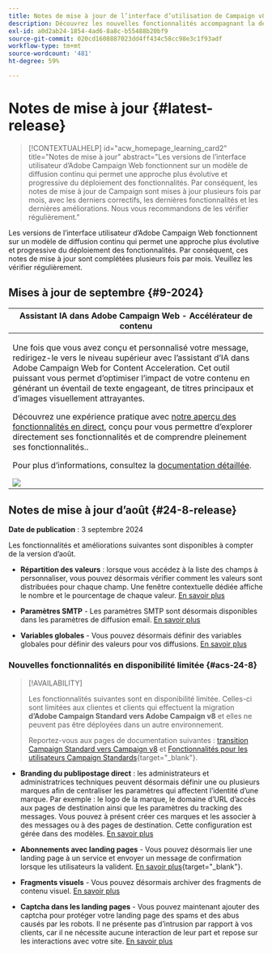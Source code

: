 ```yaml
---
title: Notes de mise à jour de l’interface d’utilisation de Campaign v8 Web
description: Découvrez les nouvelles fonctionnalités accompagnant la dernière version de l’interface d’utilisation de Campaign Web
exl-id: a0d2ab24-1854-4ad6-8a8c-b55488b20bf9
source-git-commit: 020cd1608887023dd4ff434c58cc98e3c1f93adf
workflow-type: tm+mt
source-wordcount: '481'
ht-degree: 59%

---
```


# Notes de mise à jour {#latest-release}

>[!CONTEXTUALHELP]
>id="acw_homepage_learning_card2"
>title="Notes de mise à jour"
>abstract="Les versions de l’interface utilisateur d’Adobe Campaign Web fonctionnent sur un modèle de diffusion continu qui permet une approche plus évolutive et progressive du déploiement des fonctionnalités. Par conséquent, les notes de mise à jour de Campaign sont mises à jour plusieurs fois par mois, avec les derniers correctifs, les dernières fonctionnalités et les dernières améliorations. Nous vous recommandons de les vérifier régulièrement."

Les versions de l’interface utilisateur d’Adobe Campaign Web fonctionnent sur un modèle de diffusion continu qui permet une approche plus évolutive et progressive du déploiement des fonctionnalités. Par conséquent, ces notes de mise à jour sont complétées plusieurs fois par mois. Veuillez les vérifier régulièrement.

## Mises à jour de septembre {#9-2024}

<table>
<thead>
<tr>
<th><strong>Assistant IA dans Adobe Campaign Web - Accélérateur de contenu</strong><br/></th>
</tr>
</thead>
<tbody>
<tr>
<td>
<p>Une fois que vous avez conçu et personnalisé votre message, redirigez-le vers le niveau supérieur avec l’assistant d’IA dans Adobe Campaign Web for Content Acceleration. Cet outil puissant vous permet d’optimiser l’impact de votre contenu en générant un éventail de texte engageant, de titres principaux et d’images visuellement attrayantes.</p>
<p>Découvrez une expérience pratique avec <a href="https://experienceleague.adobe.com/en/apps/journey-optimizer/ai-assistant-content-accelerator">notre aperçu des fonctionnalités en direct</a>, conçu pour vous permettre d’explorer directement ses fonctionnalités et de comprendre pleinement ses fonctionnalités.</a>.</p>
<p>Pour plus d’informations, consultez la <a href="../email/generative-gs.md">documentation détaillée</a>.</p>
<img src="assets/do-not-localize/ai-content-webui.gif"/>
</td>
</tr>
</tbody>
</table>

## Notes de mise à jour d’août {#24-8-release}

**Date de publication** : 3 septembre 2024

Les fonctionnalités et améliorations suivantes sont disponibles à compter de la version d’août.

* **Répartition des valeurs** : lorsque vous accédez à la liste des champs à personnaliser, vous pouvez désormais vérifier comment les valeurs sont distribuées pour chaque champ. Une fenêtre contextuelle dédiée affiche le nombre et le pourcentage de chaque valeur. [En savoir plus](../query/build-query.md#distribution-values-query)

* **Paramètres SMTP** - Les paramètres SMTP sont désormais disponibles dans les paramètres de diffusion email. [En savoir plus](../advanced-settings/delivery-settings.md#smtp)

* **Variables globales** - Vous pouvez désormais définir des variables globales pour définir des valeurs pour vos diffusions. [En savoir plus](../advanced-settings/delivery-settings.md#variables-delivery)

### Nouvelles fonctionnalités en disponibilité limitée {#acs-24-8}

>[!AVAILABILITY]
>
>Les fonctionnalités suivantes sont en disponibilité limitée. Celles-ci sont limitées aux clientes et clients qui effectuent la migration **d’Adobe Campaign Standard vers Adobe Campaign v8** et elles ne peuvent pas être déployées dans un autre environnement.
>
>Reportez-vous aux pages de documentation suivantes : [transition Campaign Standard vers Campaign v8](../rn/acs-migration.md) et [Fonctionnalités pour les utilisateurs Campaign Standards](https://experienceleague.adobe.com/docs/experience-cloud/campaign/campaign-standard-migration-home.html?lang=fr){target="_blank"}.

* **Branding du publipostage direct** : les administrateurs et administratrices techniques peuvent désormais définir une ou plusieurs marques afin de centraliser les paramètres qui affectent l’identité d’une marque. Par exemple : le logo de la marque, le domaine d’URL d’accès aux pages de destination ainsi que les paramètres du tracking des messages. Vous pouvez à présent créer ces marques et les associer à des messages ou à des pages de destination. Cette configuration est gérée dans des modèles. [En savoir plus](https://experienceleague.adobe.com/en/docs/experience-cloud/campaign/branding/branding-assign)

* **Abonnements avec landing pages** - Vous pouvez désormais lier une landing page à un service et envoyer un message de confirmation lorsque les utilisateurs la valident. [En savoir plus](../landing-pages/lp-content.md#lp-message){target="_blank"}.

* **Fragments visuels** - Vous pouvez désormais archiver des fragments de contenu visuel. [En savoir plus](../content/create-fragment.md#archive)

* **Captcha dans les landing pages** - Vous pouvez maintenant ajouter des captcha pour protéger votre landing page des spams et des abus causés par les robots. Il ne présente pas d’intrusion par rapport à vos clients, car il ne nécessite aucune interaction de leur part et repose sur les interactions avec votre site. [En savoir plus](../landing-pages/create-lp.md#captcha)

<!--
* **Rest APIs** - As a Campaign Standard migrated user, you can now use Rest APIs to work with transactional messages. [Read more](https://experienceleague.adobe.com/docs/experience-cloud/campaign/apis/get-started-apis.html){target="_blank"}.-->
